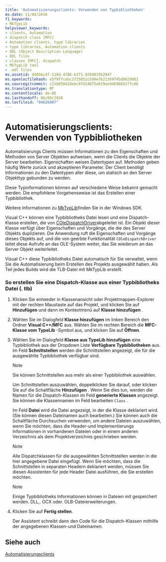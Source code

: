 ```yaml
---
title: 'Automatisierungsclients: Verwenden von Typbibliotheken'
ms.date: 11/04/2016
f1_keywords:
- MkTypLib
helpviewer_keywords:
- clients, Automation
- dispatch class [MFC]
- Automation clients, type libraries
- type libraries, Automation clients
- ODL (Object Description Language)
- ODL files
- classes [MFC], dispatch
- MkTypLib tool
- .odl files
ms.assetid: d405bc47-118d-4786-b371-920d035b2047
ms.openlocfilehash: e5f9ffcebc3725851c599e7b21369f45d0029d81
ms.sourcegitcommit: c21b05042debc97d14875e019ee9d698691ffc0b
ms.translationtype: MT
ms.contentlocale: de-DE
ms.lasthandoff: 06/09/2020
ms.locfileid: "84626087"
---
```

# <a name="automation-clients-using-type-libraries"></a>Automatisierungsclients: Verwenden von Typbibliotheken

Automatisierungs Clients müssen Informationen zu den Eigenschaften und Methoden von Server Objekten aufweisen, wenn die Clients die Objekte der Server bearbeiten. Eigenschaften weisen Datentypen auf. Methoden geben häufig Werte zurück und akzeptieren Parameter. Der Client benötigt Informationen zu den Datentypen aller diese, um statisch an den Server Objekttyp gebunden zu werden.

Diese Typinformationen können auf verschiedene Weise bekannt gemacht werden. Die empfohlene Vorgehensweise ist das Erstellen einer Typbibliothek.

Weitere Informationen zu [MkTypLib](/windows/win32/Midl/differences-between-midl-and-mktyplib)finden Sie in der Windows SDK.

Visual C++ können eine Typbibliotheks Datei lesen und eine Dispatch-Klasse erstellen, die von [COleDispatchDriver](reference/coledispatchdriver-class.md)abgeleitet ist. Ein Objekt dieser Klasse verfügt über Eigenschaften und Vorgänge, die die des Server Objekts duplizieren. Die Anwendung ruft die Eigenschaften und Vorgänge dieses Objekts auf, und die von geerbte Funktionalität `COleDispatchDriver` leitet diese Aufrufe an das OLE-System weiter, das Sie wiederum an das Server Objekt weiterleitet.

Visual C++ diese Typbibliotheks Datei automatisch für Sie verwaltet, wenn Sie die Automatisierung beim Erstellen des Projekts ausgewählt haben. Als Teil jedes Builds wird die TLB-Datei mit MkTypLib erstellt.

### <a name="to-create-a-dispatch-class-from-a-type-library-tlb-file"></a>So erstellen Sie eine Dispatch-Klasse aus einer Typbibliotheks Datei (. tlb)

1. Klicken Sie entweder in Klassenansicht oder Projektmappen-Explorer mit der rechten Maustaste auf das Projekt, und klicken Sie auf **Hinzufügen** und dann im Kontextmenü auf **Klasse hinzufügen** .

1. Wählen Sie im Dialogfeld **Klasse hinzufügen** im linken Bereich den Ordner **Visual C++/MFC** aus. Wählen Sie im rechten Bereich die **MFC-Klasse vom TypeLib** -Symbol aus, und klicken Sie auf **Öffnen**.

1. Wählen Sie im Dialogfeld **Klasse aus TypeLib hinzufügen** eine Typbibliothek aus der Dropdown Liste **Verfügbare Typbibliotheken** aus. Im Feld **Schnittstellen** werden die Schnittstellen angezeigt, die für die ausgewählte Typbibliothek verfügbar sind.

    > [!NOTE]
    >  Sie können Schnittstellen aus mehr als einer Typbibliothek auswählen.

   Um Schnittstellen auszuwählen, doppelklicken Sie darauf, oder klicken Sie auf die Schaltfläche **Hinzufügen** . Wenn Sie dies tun, werden die Namen für die Dispatch-Klassen im Feld **generierte Klassen** angezeigt. Sie können die Klassennamen im Feld bearbeiten `Class` .

   Im Feld **Datei** wird die Datei angezeigt, in der die Klasse deklariert wird. (Sie können diesen Dateinamen auch bearbeiten.) Sie können auch die Schaltfläche Durchsuchen verwenden, um andere Dateien auszuwählen, wenn Sie möchten, dass die Header-und Implementierungs Informationen in vorhandenen Dateien oder in einem anderen Verzeichnis als dem Projektverzeichnis geschrieben werden.

    > [!NOTE]
    >  Alle Dispatchklassen für die ausgewählten Schnittstellen werden in die hier angegebene Datei eingefügt. Wenn Sie möchten, dass die Schnittstellen in separaten Headern deklariert werden, müssen Sie diesen Assistenten für jede Header Datei ausführen, die Sie erstellen möchten.

    > [!NOTE]
    >  Einige Typbibliotheks Informationen können in Dateien mit gespeichert werden. DLL,. OCX oder. OLB-Dateierweiterungen.

1. Klicken Sie auf **Fertig stellen**.

   Der Assistent schreibt dann den Code für die Dispatch-Klassen mithilfe der angegebenen Klassen-und Dateinamen.

## <a name="see-also"></a>Siehe auch

[Automatisierungsclients](automation-clients.md)
